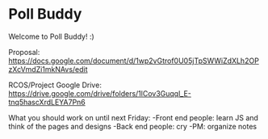 # Poll Buddy
Welcome to Poll Buddy! :)

Proposal: https://docs.google.com/document/d/1wp2vGtrof0U05jTpSWWiZdXLh2OPzXcVmdZi1mkNAvs/edit

RCOS/Project Google Drive: https://drive.google.com/drive/folders/1lCov3Guqql_E-tnq5hascXrdLEYA7Pn6

What you should work on until next Friday:
-Front end people: learn JS and think of the pages and designs
-Back end people: cry
-PM: organize notes
